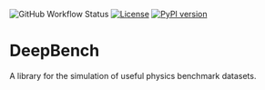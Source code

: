 ![GitHub Workflow Status](https://img.shields.io/github/workflow/status/AeRabelais/DeepBenchmark/test-bench)
[![License](https://img.shields.io/badge/License-Apache_2.0-blue.svg)](https://opensource.org/licenses/Apache-2.0)
 [![PyPI version](https://badge.fury.io/py/deepbench.svg)](https://badge.fury.io/py/deepbench)
# DeepBench
 A library for the simulation of useful physics benchmark datasets. 

